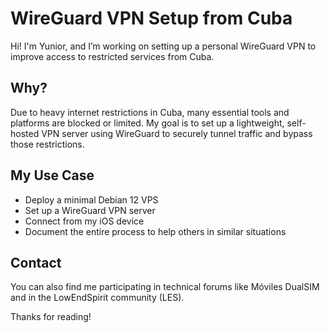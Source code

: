 # WireGuard VPN Setup from Cuba

Hi! I'm Yunior, and I’m working on setting up a personal WireGuard VPN to improve access to restricted services from Cuba.

## Why?

Due to heavy internet restrictions in Cuba, many essential tools and platforms are blocked or limited. My goal is to set up a lightweight, self-hosted VPN server using WireGuard to securely tunnel traffic and bypass those restrictions.

## My Use Case

- Deploy a minimal Debian 12 VPS
- Set up a WireGuard VPN server
- Connect from my iOS device
- Document the entire process to help others in similar situations

## Contact

You can also find me participating in technical forums like Móviles DualSIM and in the LowEndSpirit community (LES).

Thanks for reading!
